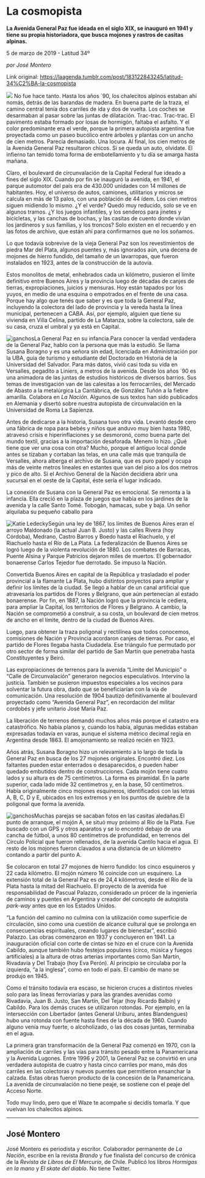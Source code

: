 # La cosmopista

**La Avenida General Paz fue ideada en el siglo XIX, se inauguró en 1941 y tiene su propia historiadora, que busca mojones y rastros de casitas alpinas.**

5 de marzo de 2019 - Latitud 34º

_por José Montero_

Link original: https://laagenda.tumblr.com/post/183122843245/latitud-34%C2%BA-la-cosmopista

![](https://64.media.tumblr.com/2b6270a62b68d213edd58931c5624841/a4ffd287dd863515-de/s500x750/1020710b767d53370f054057f858c2ec4ae2f5b9.jpg)
No fue hace tanto. Hasta los años ´90, los chalecitos alpinos estaban ahí nomás, detrás de las barandas de madera. En buena parte de la traza, el camino central tenía dos carriles de ida y dos de vuelta. Los coches se desarmaban al pasar sobre las juntas de dilatación. Trac-trac. Trac-trac. El pavimento estaba formado por losas de hormigón, faltaba el asfalto. Y el color predominante era el verde, porque la primera autopista argentina fue proyectada como un paseo bucólico entre árboles y plantas con un ancho de cien metros. Parecía demasiado. Una locura. Al final, los cien metros de la Avenida General Paz resultaron chicos. Si se queda un auto, olvidate. El infierno tan temido toma forma de embotellamiento y tu día se amarga hasta mañana.

Claro, el boulevard de circunvalación de la Capital Federal fue ideado a fines del siglo XIX. Cuando por fin se inauguró la avenida, en 1941, el parque automotor del país era de 430.000 unidades con 14 millones de habitantes. Hoy, el universo de autos, camiones, utilitarios y micros se calcula en más de 13 palos, con una población de 44 ídem. Los cien metros siguen midiendo lo mismo. ¿Y el verde? Quedó muy reducido, solo se ve en algunos tramos. ¿Y los juegos infantiles, y los senderos para jinetes y bicicletas, y las canchas de bochas, y las casitas de cuento donde vivían los jardineros y sus familias, y los troncos? Solo existen en el recuerdo y en las fotos de archivo, que están ahí para confirmarnos que no los soñamos.

Lo que todavía sobrevive de la vieja General Paz son los revestimientos de piedra Mar del Plata, algunos puentes y, más ignorados aún, una decena de mojones de hierro fundido, del tamaño de un lavarropas, que fueron instalados en 1923, antes de la construcción de la autovía. 

Estos monolitos de metal, enhebrados cada un kilómetro, pusieron el límite definitivo entre Buenos Aires y la provincia luego de décadas de canjes de tierras, expropiaciones, juicios y mensuras. Hoy están tapados por los yuyos, en medio de una esquina o empotrados en el frente de una casa. Porque hay algo que tenés que saber y es que toda la General Paz, incluyendo la colectora del lado de provincia y la vereda hasta la línea municipal, pertenecen a CABA. Así, por ejemplo, alguien que tiene su vivienda en Villa Celina, partido de La Matanza, sobre la colectora, sale de su casa, cruza el umbral y ya está en Capital.

![ganchos](https://64.media.tumblr.com/a61bda85fbc62db62a823cec50354a54/a4ffd287dd863515-f6/s500x750/6f649a95aad7b50a085694b4df86bdd7c2d81b04.jpg)La General Paz en su infancia.Para conocer la verdad verdadera de la General Paz, hablo con la persona que más la estudió. Se llama Susana Boragno y es una señora sin edad, licenciada en Administración por la UBA, guía de turismo y estudiante del Doctorado en Historia de la Universidad del Salvador. Para más datos, vivió casi toda su vida en Versalles, pegadito a Liniers, a metros de la avenida. Desde los años ´90 es una animadora de las juntas de estudios históricos de diversos barrios. Sus temas de investigación van de las calesitas a los ferrocarriles, del Mercado de Abasto a la metalúrgica La Cantábrica, de González Tuñón a la fiebre amarilla. Colabora en *La Nación*. Algunos de sus textos han sido publicados en Alemania y disertó sobre nuestra autopista de circunvalación en la Universidad de Roma La Sapienza.

Antes de dedicarse a la historia, Susana tuvo otra vida. Levantó desde cero una fábrica de ropa para bebés y niños que anduvo muy bien hasta 1980, atravesó crisis e hiperinflaciones y se desmoronó, como buena parte del mundo textil, gracias a la importación desaforada. Menem lo hizo. ¿Qué tiene que ver una cosa con otra? Mucho, porque el antiguo local donde antes se tizaban y cortaban las telas, en una calle más que tranquila de Versalles, ahora alberga el archivo de Susana, que es puro papel y ocupa más de veinte metros lineales en estantes que van del piso a los dos metros y pico de alto. Si el Archivo General de la Nación decidiera abrir una sucursal en el oeste de la Capital, éste sería el lugar indicado.

La conexión de Susana con la General Paz es emocional. Se remonta a la infancia. Ella creció en la plaza de juegos que había en los jardines de la avenida y la calle Santo Tomé. Tobogán, hamacas, sube y baja. Un señor alquilaba su pequeño caballo para 

![Katie Ledecky](https://64.media.tumblr.com/b95013679c4249a43d0ded0339a90e3a/a4ffd287dd863515-81/s400x600/60bd7e22206930669fb3da41ace9f90a4ee8b713.jpg)Según una ley de 1867, los límites de Buenos Aires eran el arroyo Maldonado (la actual Juan B. Justo) y las calles Rivera (hoy Córdoba), Medrano, Castro Barros y Boedo hasta el Riachuelo, y el Riachuelo hasta el Río de La Plata. La federalización de Buenos Aires se logró luego de la violenta revolución de 1880. Los combates de Barracas, Puente Alsina y Parque Patricios dejaron miles de muertos. El gobernador bonaerense Carlos Tejedor fue derrotado. Se impuso la Nación.

Convertida Buenos Aires en capital de la República y trasladado el poder provincial a la flamante La Plata, hubo distintos proyectos para ampliar y definir los límites de la ciudad. Se llegó a hablar de un canal artificial que atravesaría los partidos de Flores y Belgrano, que aún pertenecían al estado bonaerense. Por fin, en 1887, la Nación logró que la provincia le cediera, para ampliar la Capital, los territorios de Flores y Belgrano. A cambio, la Nación se comprometió a construir, a su costa, un boulevard de cien metros de ancho en el límite, dentro de la ciudad de Buenos Aires.

Luego, para obtener la traza poligonal y rectilínea que todos conocemos, comisiones de Nación y Provincia acordaron canjes de tierras. Por caso, el partido de Flores llegaba hasta Ciudadela. Ese triángulo fue permutado por otro sector de forma similar del partido de San Martín que penetraba hasta Constituyentes y Beiró.

Las expropiaciones de terrenos para la avenida “Límite del Municipio” o “Calle de Circunvalación” generaron negocios especulativos. Intervino la justicia. También se pusieron impuestos especiales a los vecinos para solventar la futura obra, dado que se beneficiarían con la vía de comunicación. Una resolución de 1904 bautizó definitivamente al boulevard proyectado como “Avenida General Paz”, en recordación del militar cordobés y jefe unitario José María Paz.

La liberación de terrenos demandó muchos años más porque el catastro era catastrófico. No había planos y, cuando los había, algunas medidas estaban expresadas todavía en varas, aunque el sistema métrico decimal regía en Argentina desde 1863. El amojonamiento se realizó recién en 1923.

Años atrás, Susana Boragno hizo un relevamiento a lo largo de toda la General Paz en busca de los 27 mojones originales. Encontró diez. Los faltantes pueden estar enterrados o desaparecidos, o pueden haber quedado embutidos dentro de construcciones. Cada mojón tiene cuatro lados y su altura es de 75 centímetros. La forma es piramidal. En la parte superior, cada lado mide 32 centímetros y, en la base, 50 centímetros. Había originalmente cinco mojones esquineros, identificados con las letras A, B, C, D y E, ubicados en los extremos y en los puntos de quiebre de la poligonal que forma la avenida.

![ganchos](https://64.media.tumblr.com/ffc42deeceb15517351d90c61ffbe2c4/a4ffd287dd863515-a8/s500x750/91727e6a1a14b0e1fb3eda7b716fe3f6240604c6.jpg)Muchas parejas se sacaban fotos en las casitas aledañas.El punto de arranque, el mojón A, se situó muy próximo al Río de la Plata. Fue buscado con un GPS y otros aparatos y se lo encontró debajo de una cancha de fútbol, a unos 80 centímetros de profundidad, en terrenos del Círculo Policial que fueron rellenados, de la avenida Cantilo hacia el agua. El resto de los mojones fueron clavados a una distancia de un kilómetro contando a partir del punto A.

Se colocaron en total 27 mojones de hierro fundido: los cinco esquineros y 22 cada kilómetro. El mojón número 16 coincide con un esquinero. La extensión total de la General Paz es de 24,4 kilómetros, desde el Río de la Plata hasta la mitad del Riachuelo. El proyecto de la avenida fue responsabilidad de Pascual Palazzo, considerado un prócer de la ingeniería de caminos y puentes en Argentina y creador del concepto de autopista *park-way* antes que en los Estados Unidos.

“La función del camino no culmina con la utilización como superficie de circulación, sino como una cuestión de alcance cultural que se prolonga en consecuencias espirituales, creando lugares de bienestar”, escribió Palazzo. Las obras comenzaron en 1937 y concluyeron en 1941. La inauguración oficial con corte de cintas se hizo en el cruce con la Avenida Cabildo, aunque también hubo festejos populares (circo, música y fuegos artificiales) a la altura de otras arterias importantes como San Martín, Rivadavia y Del Trabajo (hoy Eva Perón). Al principio se circulaba por la izquierda, “a la inglesa”, como en todo el país. El cambio de mano se produjo en 1945.

Como el tránsito todavía era escaso, se hicieron cruces a distintos niveles solo para las líneas ferroviarias y para las grandes avenidas como Rivadavia, Juan B. Justo, San Martín, Del Tejar (hoy Ricardo Balbín) y Cabildo. Para los demás cruces se utilizaron rotondas. Por ejemplo, en la intersección con Libertador (antes General Uriburu, antes Blandengues) hubo una rotonda con fuente hasta fines de la década de 1960. Cuando alguno venía muy fuerte, o alcoholizado, o las dos cosas juntas, terminaba en el agua.

La primera gran transformación de la General Paz comenzó en 1970, con la ampliación de carriles y las vías para tránsito pesado entre la Panamericana y la Avenida Lugones. Entre 1996 y 2001, la General Paz se convirtió en una verdadera autopista de cuatro y hasta cinco carriles por mano, más dos carriles en las colectoras y nuevos puentes que permitieron ensanchar la calzada. Estas obras fueron producto de la concesión de la Panamericana. La avenida de circunvalación no tiene peaje, se sostiene con el peaje del Acceso Norte.

Todo muy lindo, pero que el Waze te acompañe si decidís tomarla. Y que vuelvan los chalecitos alpinos.

  




---

 José Montero
-------------

 José Montero es periodista y escritor. Colaborador permanente de *La Nación*, escribe en la revista *Brando* y fue finalista del concurso de crónica de la *Revista de Libros* de *El Mercurio*, de Chile. Publicó los libros *Hormigas en la mano* y *El skate del diablo*. No tiene Twitter.

